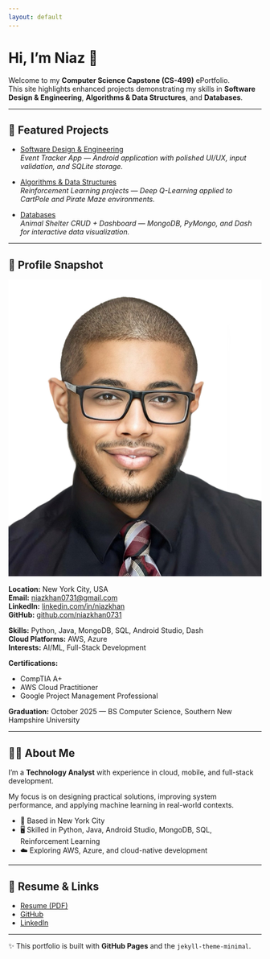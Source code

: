 ```yaml
---
layout: default
---
```


# Hi, I’m Niaz 👋

Welcome to my **Computer Science Capstone (CS-499)** ePortfolio.  
This site highlights enhanced projects demonstrating my skills in **Software Design & Engineering**, **Algorithms & Data Structures**, and **Databases**.

---

## 🚀 Featured Projects

- [Software Design & Engineering](/projects/software-design.html)  
  *Event Tracker App — Android application with polished UI/UX, input validation, and SQLite storage.*

- [Algorithms & Data Structures](/projects/algorithms.html)  
  *Reinforcement Learning projects — Deep Q-Learning applied to CartPole and Pirate Maze environments.*

- [Databases](/projects/databases.html)  
  *Animal Shelter CRUD + Dashboard — MongoDB, PyMongo, and Dash for interactive data visualization.*

---

## 👤 Profile Snapshot

![Headshot](/assets/img/headshot.jpg)

**Location:** New York City, USA  
**Email:** [niazkhan0731@gmail.com](mailto:niazkhan0731@gmail.com)  
**LinkedIn:** [linkedin.com/in/niazkhan](https://linkedin.com/in/niazkhan0731)  
**GitHub:** [github.com/niazkhan0731](https://github.com/niazkhan0731)  

**Skills:** Python, Java, MongoDB, SQL, Android Studio, Dash  
**Cloud Platforms:** AWS, Azure  
**Interests:** AI/ML, Full-Stack Development  

**Certifications:**  
- CompTIA A+  
- AWS Cloud Practitioner  
- Google Project Management Professional  

**Graduation:** October 2025 — BS Computer Science, Southern New Hampshire University  

---

## 👨‍💻 About Me

I’m a **Technology Analyst** with experience in cloud, mobile, and full-stack development.  

My focus is on designing practical solutions, improving system performance, and applying machine learning in real-world contexts.  

- 📍 Based in New York City  
- 🖥️ Skilled in Python, Java, Android Studio, MongoDB, SQL, Reinforcement Learning  
- ☁️ Exploring AWS, Azure, and cloud-native development  

---

## 📄 Resume & Links

- [Resume (PDF)](/assets/resume.pdf)  
- [GitHub](https://github.com/niazkhan0731)  
- [LinkedIn](https://linkedin.com/in/niazkhan0731)

---

✨ This portfolio is built with **GitHub Pages** and the `jekyll-theme-minimal`.
